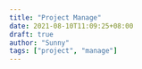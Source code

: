 ```yaml
---
title: "Project Manage"
date: 2021-08-10T11:09:25+08:00
draft: true
author: "Sunny"
tags: ["project", "manage"]
---
```


